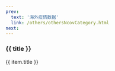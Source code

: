 ```yaml
---
prev: 
  text: '海外疫情数据'
  link: /others/othersNcovCategory.html
next: 
---
```


<div>
  <h3>{{ title }}</h3>
  <div class="btn-box">
    <my-button v-for="(item, i) in linkList"
               :key="i"
               :type="i % 2 == 0 ? 'primary' : 'danger'"
               @click="handleClick(item.link)">{{ item.title }}</my-button>
  </div>
</div>

<script setup>
import { ref } from 'vue'

const title = ref('国内疫情数据记录')

const linkList = ref([])

linkList.value = [{"title": "20220904-091108","link": "./20220904-091108.html"},{"title": "20220905-000059","link": "./20220905-000059.html"},{"title": "20220905-091352","link": "./20220905-091352.html"},{"title": "20220906-090829","link": "./20220906-090829.html"},{"title": "20220907-090633","link": "./20220907-090633.html"},{"title": "20220908-091906","link": "./20220908-091906.html"},{"title": "20220909-090908","link": "./20220909-090908.html"},{"title": "20220910-091052","link": "./20220910-091052.html"},{"title": "20220911-091102","link": "./20220911-091102.html"},{"title": "20220912-092342","link": "./20220912-092342.html"},{"title": "20220913-091603","link": "./20220913-091603.html"},{"title": "20220914-090904","link": "./20220914-090904.html"},{"title": "20220915-090854","link": "./20220915-090854.html"},{"title": "20220916-091035","link": "./20220916-091035.html"},{"title": "20220917-091032","link": "./20220917-091032.html"},{"title": "20220918-090835","link": "./20220918-090835.html"},{"title": "20220919-093110","link": "./20220919-093110.html"},{"title": "20220920-091533","link": "./20220920-091533.html"},{"title": "20220921-091520","link": "./20220921-091520.html"},{"title": "20220922-091139","link": "./20220922-091139.html"},{"title": "20220923-091036","link": "./20220923-091036.html"},{"title": "20220924-091126","link": "./20220924-091126.html"},{"title": "20220925-093007","link": "./20220925-093007.html"},{"title": "20220926-091329","link": "./20220926-091329.html"},{"title": "20220927-091524","link": "./20220927-091524.html"},{"title": "20220928-091115","link": "./20220928-091115.html"},{"title": "20220929-091004","link": "./20220929-091004.html"},{"title": "20220930-090942","link": "./20220930-090942.html"},{"title": "20221001-091755","link": "./20221001-091755.html"},{"title": "20221002-091605","link": "./20221002-091605.html"},{"title": "20221003-091042","link": "./20221003-091042.html"},{"title": "20221004-091135","link": "./20221004-091135.html"},{"title": "20221005-091502","link": "./20221005-091502.html"},{"title": "20221006-091022","link": "./20221006-091022.html"},{"title": "20221007-091016","link": "./20221007-091016.html"},{"title": "20221008-091109","link": "./20221008-091109.html"},{"title": "20221009-095659","link": "./20221009-095659.html"},{"title": "20221010-091421","link": "./20221010-091421.html"},{"title": "20221011-091104","link": "./20221011-091104.html"},{"title": "20221012-090544","link": "./20221012-090544.html"},{"title": "20221013-091057","link": "./20221013-091057.html"},{"title": "20221014-090828","link": "./20221014-090828.html"},{"title": "20221015-093507","link": "./20221015-093507.html"},]

const handleClick = (link) => {
  const a = document.createElement('a')
  a.style.display = 'none'
  a.href = link
  a.rel = 'external nofollow'
  a.target = '_blank'
  document.body.appendChild(a)
  a.click()
  document.body.removeChild(a)
}
</script>

<style lang="scss" scoped>
.btn-box {
  display: flex;
  flex-wrap: wrap;
  gap: 10px;
}
.el-button + .el-button {
  margin-left: 0;
}
</style>

